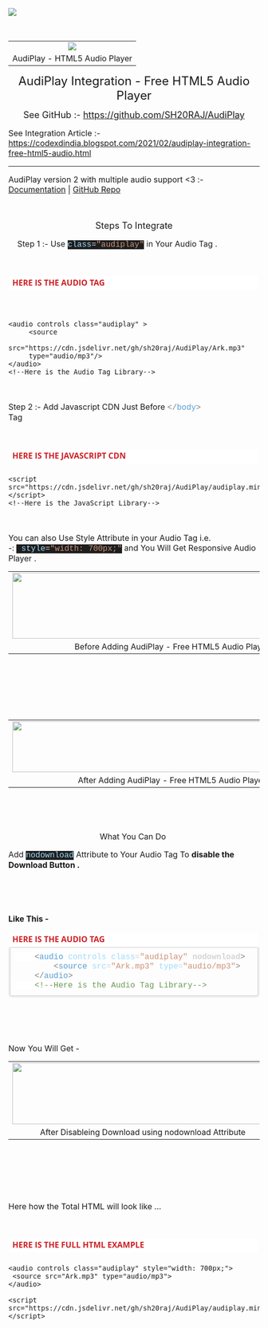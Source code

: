 [![](https://data.jsdelivr.com/v1/package/gh/SH20RAJ/AudiPlay/badge)](https://www.jsdelivr.com/package/gh/SH20RAJ/AudiPlay)
<p><span style="font-size: medium;">&nbsp;</span></p><table align="center" cellpadding="0" cellspacing="0" class="tr-caption-container" style="margin-left: auto; margin-right: auto;"><tbody><tr><td style="text-align: center;"><a href="https://1.bp.blogspot.com/-_pNGRfKhrOY/YDEmYVlt9dI/AAAAAAAAAjs/ev6XuuMm8xo9CD3_bOC74Wl5L7kueNnQACLcBGAsYHQ/s256/logo.png" style="margin-left: auto; margin-right: auto;"><span style="font-size: medium;"><img border="0" data-original-height="256" data-original-width="256" src="https://1.bp.blogspot.com/-_pNGRfKhrOY/YDEmYVlt9dI/AAAAAAAAAjs/ev6XuuMm8xo9CD3_bOC74Wl5L7kueNnQACLcBGAsYHQ/s0/logo.png" /></span></a></td></tr><tr><td class="tr-caption" style="text-align: center;"><span style="font-size: medium;">AudiPlay - HTML5 Audio Player</span></td></tr></tbody></table><span style="font-size: medium;"></span><p></p><p style="text-align: center;"><span style="font-size: x-large;">AudiPlay Integration - Free HTML5 Audio Player</span></p>


<span style="font-size: medium;"></span><div style="text-align: center;"></div><div style="text-align: center;"><span style="font-size: medium;"></span></div><div style="text-align: center;"><span style="font-size: medium;"></span></div><div style="text-align: center;"><span style="font-size: large;">See GitHub :-&nbsp;<span color="rgba(0, 0, 0, 0.87)" face="Roboto, Noto, sans-serif" style="white-space: pre-wrap;"><a href="https://github.com/SH20RAJ/AudiPlay">https://github.com/SH20RAJ/AudiPlay</a></span></span></div><span style="font-size: medium;">
  
  See Integration Article :- https://codexdindia.blogspot.com/2021/02/audiplay-integration-free-html5-audio.html

---
  AudiPlay version 2 with multiple audio support <3 :- [Documentation](https://www.youtube.com/watch?v=wyaoy8uB3aE) | [GitHub Repo](https://github.com/SH20RAJ/AudiPlayV2/)

</span><p style="text-align: center;"><span style="font-size: medium;"><br /></span></p><p style="text-align: center;"><span style="font-size: large;">Steps To Integrate</span></p><p><span style="font-size: medium;"><span>&nbsp; &nbsp; Step 1 :-&nbsp;</span>Use&nbsp;<span style="background-color: #1e1e1e; color: #9cdcfe; font-family: Consolas, &quot;Courier New&quot;, monospace; white-space: pre;">class</span><span style="background-color: #1e1e1e; color: #d4d4d4; font-family: Consolas, &quot;Courier New&quot;, monospace; white-space: pre;">=</span><span style="background-color: #1e1e1e; color: #ce9178; font-family: Consolas, &quot;Courier New&quot;, monospace; white-space: pre;">"audiplay"</span>&nbsp;in Your Audio Tag .</span></p><p><span style="font-size: medium;"><br /></span></p><div class="block section ng-scope" data-pos="1" ng-if="is_sidebar === undefined || is_sidebar == !!section.sidebar" ng-repeat="(k, section) in sections" style="background-attachment: initial; background-clip: initial; background-image: initial; background-origin: initial; background-position: 0px 0px; background-repeat: initial; background-size: initial; border: 0px; box-sizing: border-box; color: #474a54; font-family: &quot;Open Sans&quot;, sans-serif; margin: 0px 0px 20px; outline: 0px; padding: 0px; position: relative; vertical-align: baseline;"><div ng-switch="section.type" style="background-attachment: initial; background-clip: initial; background-image: initial; background-origin: initial; background-position: 0px 0px; background-repeat: initial; background-size: initial; border: 0px; box-sizing: border-box; margin: 0px; outline: 0px; padding: 0px; vertical-align: baseline;"><div class="ng-scope" ng-switch-when="code" style="background-attachment: initial; background-clip: initial; background-image: initial; background-origin: initial; background-position: 0px 0px; background-repeat: initial; background-size: initial; border: 0px; box-sizing: border-box; margin: 0px; outline: 0px; padding: 0px; vertical-align: baseline;"><div class="block-code block-show-code ng-isolate-scope ng-valid" ng-model="section.data" style="background-attachment: initial; background-clip: initial; background-image: initial; background-origin: initial; background-position: 0px 0px; background-repeat: initial; background-size: initial; border-radius: 3px; border: 0px; box-sizing: border-box; margin: 0px 0px 20px; outline: 0px; padding: 3px; vertical-align: baseline;" type="section.type"><div class="code-tabs" style="background: 0px 0px white; border: 0px; box-sizing: border-box; margin: -1px 0px 0px; outline: 0px; padding: 0px; position: relative; vertical-align: baseline; z-index: 10;"><div class="ng-scope tab on" ng-class="{tab: true, on:$index==current, off:$index!=current}" ng-repeat="tab in data.codes track by $id($index)" style="background: 0px 0px; border: 0px; box-sizing: border-box; color: #bbbbbb; display: inline-block; margin: 0px; outline: 0px; padding: 0px; vertical-align: baseline;"><span class="ng-binding ng-scope" ng-if="!tab.status" style="background: 0px 0px; border: 0px; box-sizing: border-box; color: #ce2025; display: inline-block; font-weight: 700; margin: 0px; outline: 0px; padding: 2px 5px 5px; vertical-align: baseline;"><span style="font-size: medium;">HERE IS THE AUDIO TAG</span></span></div></div></div></div></div></div><p><span style="font-size: medium;"><span><span>&nbsp; &nbsp; 
  
```
<audio controls class="audiplay" >
     <source
     src="https://cdn.jsdelivr.net/gh/sh20raj/AudiPlay/Ark.mp3"
     type="audio/mp3"/>
</audio>
<!--Here is the Audio Tag Library-->
```
  
  
  </span></span></span><p></p><p><span style="font-size: medium;"><span><span><br /></span></span></span></p><p><span style="font-size: medium;"><span><span>Step 2 :- Add Javascript CDN Just Before&nbsp;</span></span><span style="color: grey; font-family: Consolas, &quot;Courier New&quot;, monospace; white-space: pre;">&lt;/</span><span style="color: #569cd6; font-family: Consolas, &quot;Courier New&quot;, monospace; white-space: pre;">body</span><span style="color: grey; font-family: Consolas, &quot;Courier New&quot;, monospace; white-space: pre;">&gt; </span>Tag</span></p><p><span style="font-size: medium;"><br /></span></p><div class="block section ng-scope" data-pos="1" ng-if="is_sidebar === undefined || is_sidebar == !!section.sidebar" ng-repeat="(k, section) in sections" style="background-attachment: initial; background-clip: initial; background-image: initial; background-origin: initial; background-position: 0px 0px; background-repeat: initial; background-size: initial; border: 0px; box-sizing: border-box; color: #474a54; font-family: &quot;Open Sans&quot;, sans-serif; margin: 0px 0px 20px; outline: 0px; padding: 0px; position: relative; vertical-align: baseline;"><div ng-switch="section.type" style="background-attachment: initial; background-clip: initial; background-image: initial; background-origin: initial; background-position: 0px 0px; background-repeat: initial; background-size: initial; border: 0px; box-sizing: border-box; margin: 0px; outline: 0px; padding: 0px; vertical-align: baseline;"><div class="ng-scope" ng-switch-when="code" style="background-attachment: initial; background-clip: initial; background-image: initial; background-origin: initial; background-position: 0px 0px; background-repeat: initial; background-size: initial; border: 0px; box-sizing: border-box; margin: 0px; outline: 0px; padding: 0px; vertical-align: baseline;"><div class="block-code block-show-code ng-isolate-scope ng-valid" ng-model="section.data" style="background-attachment: initial; background-clip: initial; background-image: initial; background-origin: initial; background-position: 0px 0px; background-repeat: initial; background-size: initial; border-radius: 3px; border: 0px; box-sizing: border-box; margin: 0px 0px 20px; outline: 0px; padding: 3px; vertical-align: baseline;" type="section.type"><div class="code-tabs" style="background: 0px 0px white; border: 0px; box-sizing: border-box; margin: -1px 0px 0px; outline: 0px; padding: 0px; position: relative; vertical-align: baseline; z-index: 10;"><div class="ng-scope tab on" ng-class="{tab: true, on:$index==current, off:$index!=current}" ng-repeat="tab in data.codes track by $id($index)" style="background: 0px 0px; border: 0px; box-sizing: border-box; color: #bbbbbb; display: inline-block; margin: 0px; outline: 0px; padding: 0px; vertical-align: baseline;"><span class="ng-binding ng-scope" ng-if="!tab.status" style="background: 0px 0px; border: 0px; box-sizing: border-box; color: #ce2025; display: inline-block; font-weight: 700; margin: 0px; outline: 0px; padding: 2px 5px 5px; vertical-align: baseline;"><span style="font-size: medium;">HERE IS THE JAVASCRIPT CDN</span></span></div></div></div></div></div></div>


```
<script src="https://cdn.jsdelivr.net/gh/sh20raj/AudiPlay/audiplay.min.js"></script>
<!--Here is the JavaScript Library-->
```


<p><span style="font-size: medium;"><br /></span></p><p><span style="font-size: medium;">You can also Use Style Attribute in your Audio Tag i.e. -:&nbsp;<span style="background-color: #1e1e1e; color: #d4d4d4; font-family: Consolas, &quot;Courier New&quot;, monospace; white-space: pre;">&nbsp;</span><span style="background-color: #1e1e1e; color: #9cdcfe; font-family: Consolas, &quot;Courier New&quot;, monospace; white-space: pre;">style</span><span style="background-color: #1e1e1e; color: #d4d4d4; font-family: Consolas, &quot;Courier New&quot;, monospace; white-space: pre;">=</span><span style="background-color: #1e1e1e; color: #ce9178; font-family: Consolas, &quot;Courier New&quot;, monospace; white-space: pre;">"</span><span style="background-color: #1e1e1e; color: #ce9178; font-family: Consolas, &quot;Courier New&quot;, monospace; white-space: pre;">width:&nbsp;700px;</span><span style="background-color: #1e1e1e; color: #ce9178; font-family: Consolas, &quot;Courier New&quot;, monospace; white-space: pre;">"</span>&nbsp;and You Will Get Responsive Audio Player .</span></p><table align="center" cellpadding="0" cellspacing="0" class="tr-caption-container" style="margin-left: auto; margin-right: auto;"><tbody><tr><td style="text-align: center;"><a href="https://1.bp.blogspot.com/-az7XMaTr12Y/YDEsxAKNOAI/AAAAAAAAAj4/3np_RXRA3-gC9OQaLN-L73dPij8mEubUACLcBGAsYHQ/s893/Before%2BAdding%2BAudiPlayer.PNG" style="margin-left: auto; margin-right: auto;"><span style="font-size: medium;"><img border="0" data-original-height="183" data-original-width="893" height="132" src="https://1.bp.blogspot.com/-az7XMaTr12Y/YDEsxAKNOAI/AAAAAAAAAj4/3np_RXRA3-gC9OQaLN-L73dPij8mEubUACLcBGAsYHQ/w640-h132/Before%2BAdding%2BAudiPlayer.PNG" width="640" /></span></a></td></tr><tr><td class="tr-caption" style="text-align: center;"><span style="font-size: medium;">Before Adding AudiPlay - Free HTML5 Audio Player</span></td></tr></tbody></table><span style="font-size: medium;"><br /><br /><br /><br /><br /></span><table align="center" cellpadding="0" cellspacing="0" class="tr-caption-container" style="margin-left: auto; margin-right: auto;"><tbody><tr><td style="text-align: center;"><a href="https://1.bp.blogspot.com/-Z_cISx35hIY/YDEsyM0PtII/AAAAAAAAAj8/_KuMVOonOzUSqIeJvpFR-dTeajhTZ5WAQCLcBGAsYHQ/s846/After%2BAdding%2BAudiPlayer.PNG" style="margin-left: auto; margin-right: auto;"><span style="font-size: medium;"><img border="0" data-original-height="135" data-original-width="846" height="102" src="https://1.bp.blogspot.com/-Z_cISx35hIY/YDEsyM0PtII/AAAAAAAAAj8/_KuMVOonOzUSqIeJvpFR-dTeajhTZ5WAQCLcBGAsYHQ/w640-h102/After%2BAdding%2BAudiPlayer.PNG" width="640" /></span></a></td></tr><tr><td class="tr-caption" style="text-align: center;"><span style="font-size: medium;">After Adding AudiPlay - Free HTML5 Audio Player</span></td></tr></tbody></table><span style="font-size: medium;"><br /></span><p><span style="font-size: medium;"><br /></span></p><p style="text-align: center;"><span style="font-size: medium;">What You Can Do&nbsp;</span></p><p><span style="font-size: medium;">Add&nbsp;<span style="background-color: #1e1e1e; color: #9cdcfe; font-family: Consolas, &quot;Courier New&quot;, monospace; white-space: pre;">nodownload</span>&nbsp;Attribute to Your Audio Tag To <b>disable the Download Button .</b></span></p><p><span style="font-size: medium;"><b><br /></b></span></p><p><span style="font-size: medium;"><b><br /></b></span></p><p><b><span style="font-size: medium;">Like This -</span></b></p><div class="block section ng-scope" data-pos="1" ng-if="is_sidebar === undefined || is_sidebar == !!section.sidebar" ng-repeat="(k, section) in sections" style="background-attachment: initial; background-clip: initial; background-image: initial; background-origin: initial; background-position: 0px 0px; background-repeat: initial; background-size: initial; border: 0px; box-sizing: border-box; color: #474a54; font-family: &quot;Open Sans&quot;, sans-serif; margin: 0px 0px 20px; outline: 0px; padding: 0px; position: relative; vertical-align: baseline;"><div ng-switch="section.type" style="background-attachment: initial; background-clip: initial; background-image: initial; background-origin: initial; background-position: 0px 0px; background-repeat: initial; background-size: initial; border: 0px; box-sizing: border-box; margin: 0px; outline: 0px; padding: 0px; vertical-align: baseline;"><div class="ng-scope" ng-switch-when="code" style="background-attachment: initial; background-clip: initial; background-image: initial; background-origin: initial; background-position: 0px 0px; background-repeat: initial; background-size: initial; border: 0px; box-sizing: border-box; margin: 0px; outline: 0px; padding: 0px; vertical-align: baseline;"><div class="block-code block-show-code ng-isolate-scope ng-valid" ng-model="section.data" style="background-attachment: initial; background-clip: initial; background-image: initial; background-origin: initial; background-position: 0px 0px; background-repeat: initial; background-size: initial; border-radius: 3px; border: 0px; box-sizing: border-box; margin: 0px 0px 20px; outline: 0px; padding: 3px; vertical-align: baseline;" type="section.type"><div class="code-tabs" style="background: 0px 0px white; border: 0px; box-sizing: border-box; margin: -1px 0px 0px; outline: 0px; padding: 0px; position: relative; vertical-align: baseline; z-index: 10;"><div class="ng-scope tab on" ng-class="{tab: true, on:$index==current, off:$index!=current}" ng-repeat="tab in data.codes track by $id($index)" style="background: 0px 0px; border: 0px; box-sizing: border-box; color: #bbbbbb; display: inline-block; margin: 0px; outline: 0px; padding: 0px; vertical-align: baseline;"><span class="ng-binding ng-scope" ng-if="!tab.status" style="background: 0px 0px; border: 0px; box-sizing: border-box; color: #ce2025; display: inline-block; font-weight: 700; margin: 0px; outline: 0px; padding: 2px 5px 5px; vertical-align: baseline;"><span style="font-size: medium;">HERE IS THE AUDIO TAG</span></span></div></div><div class="ng-scope" ng-repeat="tab in data.codes track by $id($index)" ng-show="$index==current" style="background-attachment: initial; background-clip: initial; background-image: initial; background-origin: initial; background-position: 0px 0px; background-repeat: initial; background-size: initial; border: 0px; box-sizing: border-box; margin: 0px; outline: 0px; padding: 0px; vertical-align: baseline;"><pre class="cm-s-neo" data-mode="html" ng-if="data.codes[$index].code != &quot;&quot;" style="background-attachment: initial; background-clip: initial; background-image: initial; background-origin: initial; background-position: 0px 0px; background-repeat: initial; background-size: initial; border-radius: 4px; border: 1px solid rgb(204, 204, 204); box-shadow: rgb(238, 238, 238) 0px 0px 0px 3px; box-sizing: border-box; color: #4d4d4c; font-family: Monaco, Menlo, Consolas, &quot;courier new&quot;, monospace; line-height: 1.42857; margin-bottom: 0px; margin-top: 0px; outline: 0px; overflow-wrap: break-word; overflow: auto; padding: 10px; position: relative; vertical-align: baseline; white-space: pre-wrap; word-break: break-all;"><div style="background-attachment: initial; background-clip: initial; background-image: initial; background-origin: initial; background-position: 0px 0px; background-repeat: initial; background-size: initial; border: 0px; color: #d4d4d4; font-family: Consolas, &quot;Courier New&quot;, monospace; line-height: 19px; margin: 0px; outline: 0px; padding: 0px; vertical-align: baseline; white-space: pre;"><div style="background-attachment: initial; background-clip: initial; background-image: initial; background-origin: initial; background-position: 0px 0px; background-repeat: initial; background-size: initial; border: 0px; line-height: 19px; margin: 0px; outline: 0px; padding: 0px; vertical-align: baseline;"><div style="background-attachment: initial; background-clip: initial; background-image: initial; background-origin: initial; background-position: 0px 0px; background-repeat: initial; background-size: initial; border: 0px; margin: 0px; outline: 0px; padding: 0px; vertical-align: baseline;"><span style="font-size: medium;"><span style="background: 0px 0px white; border: 0px; margin: 0px; outline: 0px; padding: 0px; vertical-align: baseline;">&nbsp;&nbsp;&nbsp;&nbsp;</span><span style="color: grey;">&lt;</span><span style="color: #569cd6;">audio</span><span style="color: #d4d4d4;">&nbsp;</span><span style="color: #9cdcfe;">controls</span><span style="color: #d4d4d4;">&nbsp;</span><span style="color: #9cdcfe;">class</span><span style="color: #d4d4d4;">=</span><span style="color: #ce9178;">"audiplay"</span><span style="color: #d4d4d4;"> <b>nodownload</b></span><span style="color: grey;">&gt;</span></span></div><div><span style="font-size: medium;">&nbsp;&nbsp;&nbsp;&nbsp;&nbsp;&nbsp;&nbsp;&nbsp;<span style="color: grey;">&lt;</span><span style="color: #569cd6;">source</span>&nbsp;<span style="color: #9cdcfe;">src</span>=<span style="color: #ce9178;">"Ark.mp3"</span>&nbsp;<span style="color: #9cdcfe;">type</span>=<span style="color: #ce9178;">"audio/mp3"</span><span style="color: grey;">&gt;</span></span></div><div><span style="font-size: medium;">&nbsp;&nbsp;&nbsp;&nbsp;<span style="color: grey;">&lt;/</span><span style="color: #569cd6;">audio</span><span style="color: grey;">&gt;</span></span></div><div style="background-attachment: initial; background-clip: initial; background-image: initial; background-origin: initial; background-position: 0px 0px; background-repeat: initial; background-size: initial; border: 0px; margin: 0px; outline: 0px; padding: 0px; vertical-align: baseline;"><span style="background: 0px 0px white; border: 0px; margin: 0px; outline: 0px; padding: 0px; vertical-align: baseline;"><span style="font-size: medium;">&nbsp;&nbsp;&nbsp;&nbsp;<span style="background: 0px 0px; border: 0px; color: #6a9955; margin: 0px; outline: 0px; padding: 0px; vertical-align: baseline;">&lt;!--Here&nbsp;is&nbsp;the&nbsp;Audio Tag&nbsp;Library--&gt;</span></span></span></div></div></div></pre></div></div></div></div></div><p><span style="font-size: medium;"><br /></span></p><p><span style="font-size: medium;"><br /></span></p><p><span style="font-size: medium;">Now You Will Get -</span></p><table align="center" cellpadding="0" cellspacing="0" class="tr-caption-container" style="margin-left: auto; margin-right: auto;"><tbody><tr><td style="text-align: center;"><a href="https://1.bp.blogspot.com/-E3teJdXvoVI/YDEt_6Z9QEI/AAAAAAAAAkM/9LZVcPD12Hg3bzAlbDl-W_XcIetE44yPACLcBGAsYHQ/s582/After%2BDisableing%2BDownload%2Busing%2Bnodownload%2BAttribute.PNG" style="margin-left: auto; margin-right: auto;"><span style="font-size: medium;"><img border="0" data-original-height="137" data-original-width="582" height="123" src="https://1.bp.blogspot.com/-E3teJdXvoVI/YDEt_6Z9QEI/AAAAAAAAAkM/9LZVcPD12Hg3bzAlbDl-W_XcIetE44yPACLcBGAsYHQ/w523-h123/After%2BDisableing%2BDownload%2Busing%2Bnodownload%2BAttribute.PNG" width="523" /></span></a></td></tr><tr><td class="tr-caption" style="text-align: center;"><span style="font-size: medium;">After Disableing Download using nodownload Attribute</span></td></tr></tbody></table><span style="font-size: medium;"><br /></span><p><span style="font-size: medium;"><br /></span></p><p><span style="font-size: medium;"><br /></span></p><p><span style="font-size: medium;">Here how the Total HTML will look like ...</span></p><p><span style="font-size: medium;"><br /></span></p><div class="block section ng-scope" data-pos="1" ng-if="is_sidebar === undefined || is_sidebar == !!section.sidebar" ng-repeat="(k, section) in sections" style="background-attachment: initial; background-clip: initial; background-image: initial; background-origin: initial; background-position: 0px 0px; background-repeat: initial; background-size: initial; border: 0px; box-sizing: border-box; color: #474a54; font-family: &quot;Open Sans&quot;, sans-serif; margin: 0px 0px 20px; outline: 0px; padding: 0px; position: relative; vertical-align: baseline;"><div ng-switch="section.type" style="background-attachment: initial; background-clip: initial; background-image: initial; background-origin: initial; background-position: 0px 0px; background-repeat: initial; background-size: initial; border: 0px; box-sizing: border-box; margin: 0px; outline: 0px; padding: 0px; vertical-align: baseline;"><div class="ng-scope" ng-switch-when="code" style="background-attachment: initial; background-clip: initial; background-image: initial; background-origin: initial; background-position: 0px 0px; background-repeat: initial; background-size: initial; border: 0px; box-sizing: border-box; margin: 0px; outline: 0px; padding: 0px; vertical-align: baseline;"><div class="block-code block-show-code ng-isolate-scope ng-valid" ng-model="section.data" style="background-attachment: initial; background-clip: initial; background-image: initial; background-origin: initial; background-position: 0px 0px; background-repeat: initial; background-size: initial; border-radius: 3px; border: 0px; box-sizing: border-box; margin: 0px 0px 20px; outline: 0px; padding: 3px; vertical-align: baseline;" type="section.type"><div class="code-tabs" style="background: 0px 0px white; border: 0px; box-sizing: border-box; margin: -1px 0px 0px; outline: 0px; padding: 0px; position: relative; vertical-align: baseline; z-index: 10;"><div class="ng-scope tab on" ng-class="{tab: true, on:$index==current, off:$index!=current}" ng-repeat="tab in data.codes track by $id($index)" style="background: 0px 0px; border: 0px; box-sizing: border-box; color: #bbbbbb; display: inline-block; margin: 0px; outline: 0px; padding: 0px; vertical-align: baseline;"><span class="ng-binding ng-scope" ng-if="!tab.status" style="background: 0px 0px; border: 0px; box-sizing: border-box; color: #ce2025; display: inline-block; font-weight: 700; margin: 0px; outline: 0px; padding: 2px 5px 5px; vertical-align: baseline;"><span style="font-size: medium;">HERE IS THE FULL HTML EXAMPLE</span></span></div></div></div></div></div></div><p>

</p>

```
<audio controls class="audiplay" style="width: 700px;">
 <source src="Ark.mp3" type="audio/mp3">
</audio>

<script src="https://cdn.jsdelivr.net/gh/sh20raj/AudiPlay/audiplay.min.js"></script>
```

<p></p><p><br /></p>
